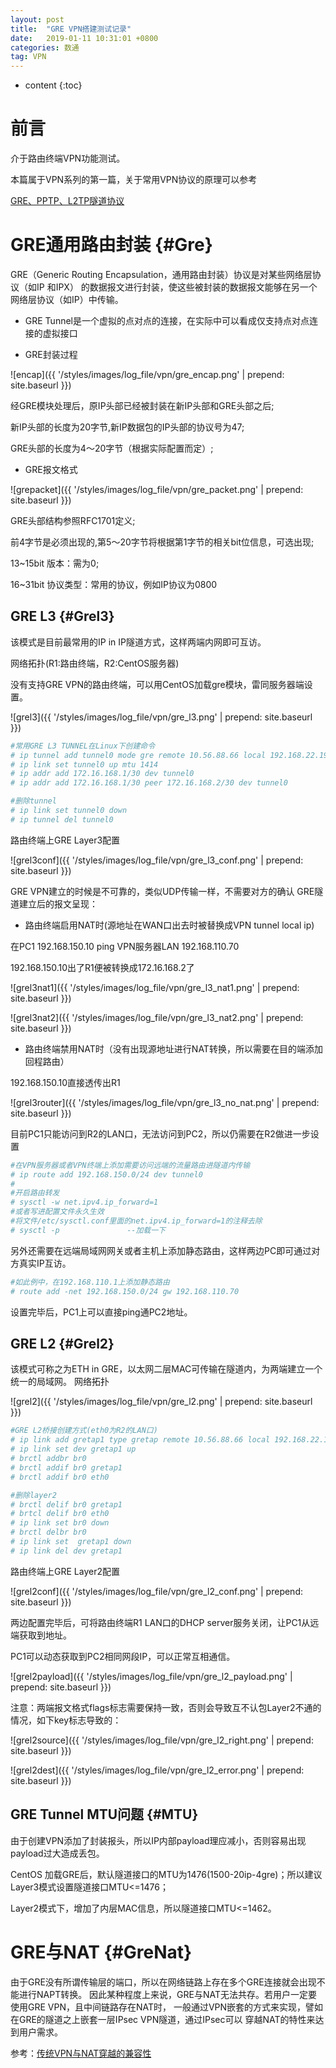 ```yaml
---
layout: post
title:  "GRE VPN搭建测试记录"
date:   2019-01-11 10:31:01 +0800
categories: 数通
tag: VPN
---
```


* content
{:toc}


前言
====================================
介于路由终端VPN功能测试。

本篇属于VPN系列的第一篇，关于常用VPN协议的原理可以参考

[GRE、PPTP、L2TP隧道协议](https://blog.csdn.net/eydwyz/article/details/54879808)

GRE通用路由封装                                                    {#Gre}
====================================
GRE（Generic Routing Encapsulation，通用路由封装）协议是对某些网络层协议（如IP 和IPX）
的数据报文进行封装，使这些被封装的数据报文能够在另一个网络层协议（如IP）中传输。
+ GRE Tunnel是一个虚拟的点对点的连接，在实际中可以看成仅支持点对点连接的虚拟接口

+ GRE封装过程

![encap]({{ '/styles/images/log_file/vpn/gre_encap.png' | prepend: site.baseurl  }})

经GRE模块处理后，原IP头部已经被封装在新IP头部和GRE头部之后;

新IP头部的长度为20字节,新IP数据包的IP头部的协议号为47;

GRE头部的长度为4～20字节（根据实际配置而定）;

+ GRE报文格式

![grepacket]({{ '/styles/images/log_file/vpn/gre_packet.png' | prepend: site.baseurl  }})

GRE头部结构参照RFC1701定义;

前4字节是必须出现的,第5～20字节将根据第1字节的相关bit位信息，可选出现;

13~15bit 版本：需为0;

16~31bit 协议类型：常用的协议，例如IP协议为0800

GRE L3                                                    {#Grel3}
------------------------------------

该模式是目前最常用的IP in IP隧道方式，这样两端内网即可互访。

网络拓扑(R1:路由终端，R2:CentOS服务器)

没有支持GRE VPN的路由终端，可以用CentOS加载gre模块，雷同服务器端设置。

![grel3]({{ '/styles/images/log_file/vpn/gre_l3.png' | prepend: site.baseurl  }})

```bash
#常用GRE L3 TUNNEL在Linux下创建命令
# ip tunnel add tunnel0 mode gre remote 10.56.88.66 local 192.168.22.196 ttl 245
# ip link set tunnel0 up mtu 1414
# ip addr add 172.16.168.1/30 dev tunnel0
# ip addr add 172.16.168.1/30 peer 172.16.168.2/30 dev tunnel0

#删除tunnel
# ip link set tunnel0 down
# ip tunnel del tunnel0
```
路由终端上GRE Layer3配置

![grel3conf]({{ '/styles/images/log_file/vpn/gre_l3_conf.png' | prepend: site.baseurl  }})

GRE VPN建立的时候是不可靠的，类似UDP传输一样，不需要对方的确认
GRE隧道建立后的报文呈现：
+ 路由终端启用NAT时(源地址在WAN口出去时被替换成VPN tunnel local ip)

在PC1 192.168.150.10 ping VPN服务器LAN 192.168.110.70

192.168.150.10出了R1便被转换成172.16.168.2了

![grel3nat1]({{ '/styles/images/log_file/vpn/gre_l3_nat1.png' | prepend: site.baseurl  }})

![grel3nat2]({{ '/styles/images/log_file/vpn/gre_l3_nat2.png' | prepend: site.baseurl  }})

+ 路由终端禁用NAT时（没有出现源地址进行NAT转换，所以需要在目的端添加回程路由）

192.168.150.10直接透传出R1

![grel3router]({{ '/styles/images/log_file/vpn/gre_l3_no_nat.png' | prepend: site.baseurl  }})

目前PC1只能访问到R2的LAN口，无法访问到PC2，所以仍需要在R2做进一步设置
```bash
#在VPN服务器或者VPN终端上添加需要访问远端的流量路由进隧道内传输
# ip route add 192.168.150.0/24 dev tunnel0
#
#开启路由转发
# sysctl -w net.ipv4.ip_forward=1
#或者写进配置文件永久生效
#将文件/etc/sysctl.conf里面的net.ipv4.ip_forward=1的注释去除
# sysctl -p               --加载一下
```

另外还需要在远端局域网网关或者主机上添加静态路由，这样两边PC即可通过对方真实IP互访。
```bash
#如此例中，在192.168.110.1上添加静态路由
# route add -net 192.168.150.0/24 gw 192.168.110.70
```
设置完毕后，PC1上可以直接ping通PC2地址。

GRE L2                                                    {#Grel2}
------------------------------------

该模式可称之为ETH in GRE，以太网二层MAC可传输在隧道内，为两端建立一个统一的局域网。
网络拓扑

![grel2]({{ '/styles/images/log_file/vpn/gre_l2.png' | prepend: site.baseurl  }})

```bash
#GRE L2桥接创建方式(eth0为R2的LAN口)
# ip link add gretap1 type gretap remote 10.56.88.66 local 192.168.22.196 ttl 255 nopmtudisc
# ip link set dev gretap1 up
# brctl addbr br0
# brctl addif br0 gretap1
# brctl addif br0 eth0

#删除layer2
# brctl delif br0 gretap1
# brtcl delif br0 eth0
# ip link set br0 down
# brctl delbr br0
# ip link set  gretap1 down
# ip link del dev gretap1
```
路由终端上GRE Layer2配置

![grel2conf]({{ '/styles/images/log_file/vpn/gre_l2_conf.png' | prepend: site.baseurl  }})

两边配置完毕后，可将路由终端R1 LAN口的DHCP server服务关闭，让PC1从远端获取到地址。

PC1可以动态获取到PC2相同网段IP，可以正常互相通信。

![grel2payload]({{ '/styles/images/log_file/vpn/gre_l2_payload.png' | prepend: site.baseurl  }})

注意：两端报文格式flags标志需要保持一致，否则会导致互不认包Layer2不通的情况，如下key标志导致的：

![grel2source]({{ '/styles/images/log_file/vpn/gre_l2_right.png' | prepend: site.baseurl  }})

![grel2dest]({{ '/styles/images/log_file/vpn/gre_l2_error.png' | prepend: site.baseurl  }})

GRE Tunnel MTU问题                                                    {#MTU}
------------------------------------

由于创建VPN添加了封装报头，所以IP内部payload理应减小，否则容易出现payload过大造成丢包。

CentOS 加载GRE后，默认隧道接口的MTU为1476(1500-20ip-4gre)；所以建议Layer3模式设置隧道接口MTU<=1476；

Layer2模式下，增加了内层MAC信息，所以隧道接口MTU<=1462。


GRE与NAT                                                    {#GreNat}
====================================

由于GRE没有所谓传输层的端口，所以在网络链路上存在多个GRE连接就会出现不能进行NAPT转换。
因此某种程度上来说，GRE与NAT无法共存。若用户一定要使用GRE VPN，且中间链路存在NAT时，
一般通过VPN嵌套的方式来实现，譬如在GRE的隧道之上嵌套一层IPsec VPN隧道，通过IPsec可以
穿越NAT的特性来达到用户需求。

参考：[传统VPN与NAT穿越的兼容性](http://www.h3c.com/cn/d_201206/747032_97665_0.htm#)
